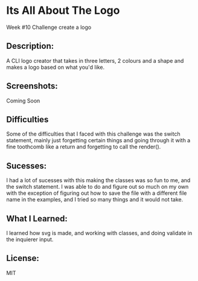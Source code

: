 # Its All About The Logo
Week #10 Challenge create a logo 

## Description: 
A CLI logo creator that takes in three letters, 2 colours and a shape and makes a logo based on what you'd like. 

## Screenshots:
Coming Soon

## Difficulties
Some of the difficulties that I faced with this challenge was the switch statement, mainly just forgetting certain things and going through it with a fine toothcomb like a return and forgetting to call the render().

## Sucesses:
I had a lot of sucesses with this making the classes was so fun to me, and the switch statement. I was able to do and figure out so much on my own with the exception of figuring out how to save the file with a different file name in the examples, and I tried so many things and it would not take. 

## What I Learned:
I learned how svg is made, and working with classes, and doing validate in the inquierer input. 

## License:
MIT
